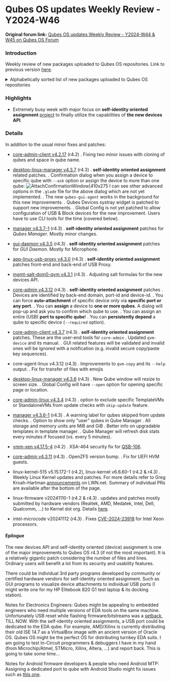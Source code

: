 # Qubes OS updates Weekly Review - Y2024-W46

**Original forum link:** [Qubes OS updates Weekly Review - Y2024-W44 & W45 on Qubes OS Forum](https://forum.qubes-os.org/t/qubes-os-updates-weekly-review-y2024-w46/30247)

### Introduction

Weekly review of new packages uploaded to Qubes OS repositories. Link to previous version [here](https://forum.qubes-os.org/t/qubes-os-updates-weekly-review-y2024-w44-w45/30111).

<details>
<summary>Alphabetically sorted list of new packages uploaded to Qubes OS repositories</summary>

```
amd-gpu-firmware-20241110-1.fc37.noarch.rpm
amd-gpu-firmware-20241110-1.fc41.noarch.rpm
amd-ucode-firmware-20241110-1.fc37.noarch.rpm
amd-ucode-firmware-20241110-1.fc41.noarch.rpm
atheros-firmware-20241110-1.fc37.noarch.rpm
atheros-firmware-20241110-1.fc41.noarch.rpm
brcmfmac-firmware-20241110-1.fc37.noarch.rpm
brcmfmac-firmware-20241110-1.fc41.noarch.rpm
cirrus-audio-firmware-20241110-1.fc37.noarch.rpm
cirrus-audio-firmware-20241110-1.fc41.noarch.rpm
dvb-firmware-20241110-1.fc37.noarch.rpm
dvb-firmware-20241110-1.fc41.noarch.rpm
initial-setup-0.3.101-8.fc41.x86_64.rpm
initial-setup-gui-0.3.101-8.fc41.x86_64.rpm
initial-setup-gui-wayland-generic-0.3.101-8.fc41.x86_64.rpm
intel-audio-firmware-20241110-1.fc37.noarch.rpm
intel-audio-firmware-20241110-1.fc41.noarch.rpm
intel-gpu-firmware-20241110-1.fc37.noarch.rpm
intel-gpu-firmware-20241110-1.fc41.noarch.rpm
intel-vsc-firmware-20241110-1.fc37.noarch.rpm
intel-vsc-firmware-20241110-1.fc41.noarch.rpm
iwlegacy-firmware-20241110-1.fc37.noarch.rpm
iwlegacy-firmware-20241110-1.fc41.noarch.rpm
iwlwifi-dvm-firmware-20241110-1.fc37.noarch.rpm
iwlwifi-dvm-firmware-20241110-1.fc41.noarch.rpm
iwlwifi-mvm-firmware-20241110-1.fc37.noarch.rpm
iwlwifi-mvm-firmware-20241110-1.fc41.noarch.rpm
kernel-515-5.15.172-1.qubes.fc37.x86_64.rpm
kernel-515-devel-5.15.172-1.qubes.fc37.x86_64.rpm
kernel-515-modules-5.15.172-1.qubes.fc37.x86_64.rpm
kernel-515-qubes-vm-5.15.172-1.qubes.fc37.x86_64.rpm
kernel-6.6.60-1.qubes.fc37.x86_64.rpm
kernel-6.6.60-1.qubes.fc41.x86_64.rpm
kernel-devel-6.6.60-1.qubes.fc37.x86_64.rpm
kernel-devel-6.6.60-1.qubes.fc41.x86_64.rpm
kernel-modules-6.6.60-1.qubes.fc37.x86_64.rpm
kernel-modules-6.6.60-1.qubes.fc41.x86_64.rpm
kernel-qubes-vm-6.6.60-1.qubes.fc37.x86_64.rpm
kernel-qubes-vm-6.6.60-1.qubes.fc41.x86_64.rpm
libertas-firmware-20241110-1.fc37.noarch.rpm
libertas-firmware-20241110-1.fc41.noarch.rpm
linux-firmware-20241110-1.fc37.noarch.rpm
linux-firmware-20241110-1.fc41.noarch.rpm
linux-firmware-whence-20241110-1.fc37.noarch.rpm
linux-firmware-whence-20241110-1.fc41.noarch.rpm
liquidio-firmware-20241110-1.fc37.noarch.rpm
liquidio-firmware-20241110-1.fc41.noarch.rpm
microcode_ctl-2.1.20241112-58.qubes1.fc37.x86_64.rpm
microcode_ctl-2.1.20241112-58.qubes1.fc41.x86_64.rpm
mlxsw_spectrum-firmware-20241110-1.fc37.noarch.rpm
mlxsw_spectrum-firmware-20241110-1.fc41.noarch.rpm
mrvlprestera-firmware-20241110-1.fc37.noarch.rpm
mrvlprestera-firmware-20241110-1.fc41.noarch.rpm
mt7xxx-firmware-20241110-1.fc37.noarch.rpm
mt7xxx-firmware-20241110-1.fc41.noarch.rpm
netronome-firmware-20241110-1.fc37.noarch.rpm
netronome-firmware-20241110-1.fc41.noarch.rpm
nvidia-gpu-firmware-20241110-1.fc37.noarch.rpm
nvidia-gpu-firmware-20241110-1.fc41.noarch.rpm
nxpwireless-firmware-20241110-1.fc37.noarch.rpm
nxpwireless-firmware-20241110-1.fc41.noarch.rpm
python3-dnf-plugins-qubes-hooks-4.3.12-1.fc39.noarch.rpm
python3-dnf-plugins-qubes-hooks-4.3.12-1.fc40.noarch.rpm
python3-qubesadmin_4.2.17-1+deb12u1_amd64.deb
python3-qubesadmin_4.2.17-1+deb13u1_amd64.deb
python3-qubesadmin-4.2.17-1.fc37.noarch.rpm
python3-qubesadmin-4.2.17-1.fc39.noarch.rpm
python3-qubesadmin-4.2.17-1.fc40.noarch.rpm
python3-qubesadmin-4.2.17-1.fc41.noarch.rpm
python3-qubesadmin_4.3.7-1+deb12u1_amd64.deb
python3-qubesadmin_4.3.7-1+deb13u1_amd64.deb
python3-qubesadmin-4.3.7-1.fc39.noarch.rpm
python3-qubesadmin-4.3.7-1.fc40.noarch.rpm
python3-qubesadmin-4.3.7-1.fc41.noarch.rpm
python3-qubesadmin_4.3.7-1+jammy1_amd64.deb
python3-qui_4.3.6-1+deb12u1_amd64.deb
python3-qui_4.3.6-1+deb13u1_amd64.deb
python3-qui_4.3.6-1+jammy1_amd64.deb
python3-qui_4.3.7-1+deb12u1_amd64.deb
python3-qui_4.3.7-1+deb13u1_amd64.deb
python3-qui_4.3.7-1+jammy1_amd64.deb
python3-xen-4.17.5-4.fc37.x86_64.rpm
qcom-firmware-20241110-1.fc37.noarch.rpm
qcom-firmware-20241110-1.fc41.noarch.rpm
qed-firmware-20241110-1.fc37.noarch.rpm
qed-firmware-20241110-1.fc41.noarch.rpm
qubes-app-shutdown-idle-1.0.11-1.fc39.noarch.rpm
qubes-app-shutdown-idle-1.0.11-1.fc40.noarch.rpm
qubes-app-shutdown-idle-1.0.11-1.fc41.noarch.rpm
qubes-audio-daemon_4.3.5-1+deb12u1_amd64.deb
qubes-audio-daemon_4.3.5-1+deb13u1_amd64.deb
qubes-audio-daemon-4.3.5-1.fc39.x86_64.rpm
qubes-audio-daemon-4.3.5-1.fc40.x86_64.rpm
qubes-audio-daemon-4.3.5-1.fc41.x86_64.rpm
qubes-audio-daemon_4.3.5-1+jammy1_amd64.deb
qubes-audio-daemon-dbgsym_4.3.5-1+deb12u1_amd64.deb
qubes-audio-daemon-dbgsym_4.3.5-1+deb13u1_amd64.deb
qubes-audio-dom0-4.3.5-1.fc39.x86_64.rpm
qubes-audio-dom0-4.3.5-1.fc40.x86_64.rpm
qubes-audio-dom0-4.3.5-1.fc41.x86_64.rpm
qubes-core-admin-client_4.2.17-1+deb12u1_amd64.deb
qubes-core-admin-client_4.2.17-1+deb13u1_amd64.deb
qubes-core-admin-client-4.2.17-1.fc37.noarch.rpm
qubes-core-admin-client-4.2.17-1.fc39.noarch.rpm
qubes-core-admin-client-4.2.17-1.fc40.noarch.rpm
qubes-core-admin-client-4.2.17-1.fc41.noarch.rpm
qubes-core-admin-client_4.3.7-1+deb12u1_amd64.deb
qubes-core-admin-client_4.3.7-1+deb13u1_amd64.deb
qubes-core-admin-client-4.3.7-1.fc39.noarch.rpm
qubes-core-admin-client-4.3.7-1.fc40.noarch.rpm
qubes-core-admin-client-4.3.7-1.fc41.noarch.rpm
qubes-core-admin-client_4.3.7-1+jammy1_amd64.deb
qubes-core-agent_4.3.12-1+deb12u1_amd64.deb
qubes-core-agent_4.3.12-1+deb13u1_amd64.deb
qubes-core-agent-4.3.12-1.fc39.x86_64.rpm
qubes-core-agent-4.3.12-1.fc40.x86_64.rpm
qubes-core-agent-4.3.12-1.fc41.x86_64.rpm
qubes-core-agent_4.3.12-1+jammy1_amd64.deb
qubes-core-agent-caja_4.3.12-1+deb12u1_amd64.deb
qubes-core-agent-caja_4.3.12-1+deb13u1_amd64.deb
qubes-core-agent-caja-4.3.12-1.fc39.x86_64.rpm
qubes-core-agent-caja-4.3.12-1.fc40.x86_64.rpm
qubes-core-agent-caja-4.3.12-1.fc41.x86_64.rpm
qubes-core-agent-caja_4.3.12-1+jammy1_amd64.deb
qubes-core-agent-dbgsym_4.3.12-1+deb12u1_amd64.deb
qubes-core-agent-dbgsym_4.3.12-1+deb13u1_amd64.deb
qubes-core-agent-dom0-updates_4.3.12-1+deb12u1_amd64.deb
qubes-core-agent-dom0-updates_4.3.12-1+deb13u1_amd64.deb
qubes-core-agent-dom0-updates-4.3.12-1.fc39.noarch.rpm
qubes-core-agent-dom0-updates-4.3.12-1.fc40.noarch.rpm
qubes-core-agent-dom0-updates-4.3.12-1.fc41.noarch.rpm
qubes-core-agent-dom0-updates_4.3.12-1+jammy1_amd64.deb
qubes-core-agent-nautilus_4.3.12-1+deb12u1_amd64.deb
qubes-core-agent-nautilus_4.3.12-1+deb13u1_amd64.deb
qubes-core-agent-nautilus-4.3.12-1.fc39.x86_64.rpm
qubes-core-agent-nautilus-4.3.12-1.fc40.x86_64.rpm
qubes-core-agent-nautilus-4.3.12-1.fc41.x86_64.rpm
qubes-core-agent-nautilus_4.3.12-1+jammy1_amd64.deb
qubes-core-agent-networking_4.3.12-1+deb12u1_amd64.deb
qubes-core-agent-networking_4.3.12-1+deb13u1_amd64.deb
qubes-core-agent-networking-4.3.12-1.fc39.noarch.rpm
qubes-core-agent-networking-4.3.12-1.fc40.noarch.rpm
qubes-core-agent-networking-4.3.12-1.fc41.noarch.rpm
qubes-core-agent-networking_4.3.12-1+jammy1_amd64.deb
qubes-core-agent-network-manager_4.3.12-1+deb12u1_amd64.deb
qubes-core-agent-network-manager_4.3.12-1+deb13u1_amd64.deb
qubes-core-agent-network-manager-4.3.12-1.fc39.noarch.rpm
qubes-core-agent-network-manager-4.3.12-1.fc40.noarch.rpm
qubes-core-agent-network-manager-4.3.12-1.fc41.noarch.rpm
qubes-core-agent-network-manager_4.3.12-1+jammy1_amd64.deb
qubes-core-agent-passwordless-root_4.3.12-1+deb12u1_amd64.deb
qubes-core-agent-passwordless-root_4.3.12-1+deb13u1_amd64.deb
qubes-core-agent-passwordless-root-4.3.12-1.fc39.noarch.rpm
qubes-core-agent-passwordless-root-4.3.12-1.fc40.noarch.rpm
qubes-core-agent-passwordless-root-4.3.12-1.fc41.noarch.rpm
qubes-core-agent-passwordless-root_4.3.12-1+jammy1_amd64.deb
qubes-core-agent-selinux-4.3.12-1.fc39.noarch.rpm
qubes-core-agent-selinux-4.3.12-1.fc40.noarch.rpm
qubes-core-agent-selinux-4.3.12-1.fc41.noarch.rpm
qubes-core-agent-systemd-4.3.12-1.fc39.x86_64.rpm
qubes-core-agent-systemd-4.3.12-1.fc40.x86_64.rpm
qubes-core-agent-systemd-4.3.12-1.fc41.x86_64.rpm
qubes-core-agent-thunar_4.3.12-1+deb12u1_amd64.deb
qubes-core-agent-thunar_4.3.12-1+deb13u1_amd64.deb
qubes-core-agent-thunar-4.3.12-1.fc39.x86_64.rpm
qubes-core-agent-thunar-4.3.12-1.fc40.x86_64.rpm
qubes-core-agent-thunar-4.3.12-1.fc41.x86_64.rpm
qubes-core-agent-thunar_4.3.12-1+jammy1_amd64.deb
qubes-core-dom0-4.3.11-1.fc41.noarch.rpm
qubes-core-dom0-4.3.12-1.fc41.noarch.rpm
qubes-core-dom0-linux-4.3.4-1.fc41.x86_64.rpm
qubes-core-dom0-linux-kernel-install-4.3.4-1.fc41.x86_64.rpm
qubes-core-dom0-vaio-fixes-4.3.4-1.fc41.x86_64.rpm
qubes-desktop-linux-manager_4.3.6-1+deb12u1_amd64.deb
qubes-desktop-linux-manager_4.3.6-1+deb13u1_amd64.deb
qubes-desktop-linux-manager-4.3.6-1.fc39.noarch.rpm
qubes-desktop-linux-manager-4.3.6-1.fc40.noarch.rpm
qubes-desktop-linux-manager-4.3.6-1.fc41.noarch.rpm
qubes-desktop-linux-manager_4.3.6-1+jammy1_amd64.deb
qubes-desktop-linux-manager_4.3.7-1+deb12u1_amd64.deb
qubes-desktop-linux-manager_4.3.7-1+deb13u1_amd64.deb
qubes-desktop-linux-manager-4.3.7-1.fc39.noarch.rpm
qubes-desktop-linux-manager-4.3.7-1.fc40.noarch.rpm
qubes-desktop-linux-manager-4.3.7-1.fc41.noarch.rpm
qubes-desktop-linux-manager_4.3.7-1+jammy1_amd64.deb
qubes-gui-daemon_4.3.5-1+deb12u1_amd64.deb
qubes-gui-daemon_4.3.5-1+deb13u1_amd64.deb
qubes-gui-daemon-4.3.5-1.fc39.x86_64.rpm
qubes-gui-daemon-4.3.5-1.fc40.x86_64.rpm
qubes-gui-daemon-4.3.5-1.fc41.x86_64.rpm
qubes-gui-daemon_4.3.5-1+jammy1_amd64.deb
qubes-gui-daemon-dbgsym_4.3.5-1+deb12u1_amd64.deb
qubes-gui-daemon-dbgsym_4.3.5-1+deb13u1_amd64.deb
qubes-gui-daemon-pulseaudio_4.3.5-1+deb12u1_amd64.deb
qubes-gui-daemon-pulseaudio_4.3.5-1+deb13u1_amd64.deb
qubes-gui-daemon-pulseaudio_4.3.5-1+jammy1_amd64.deb
qubes-gui-daemon-selinux-4.3.5-1.fc39.x86_64.rpm
qubes-gui-daemon-selinux-4.3.5-1.fc40.x86_64.rpm
qubes-gui-daemon-selinux-4.3.5-1.fc41.x86_64.rpm
qubes-gui-dom0-4.3.5-1.fc39.x86_64.rpm
qubes-gui-dom0-4.3.5-1.fc40.x86_64.rpm
qubes-gui-dom0-4.3.5-1.fc41.x86_64.rpm
qubes-input-proxy-1.0.39-1-x86_64.pkg.tar.zst
qubes-manager_4.3.6-1+deb12u1_amd64.deb
qubes-manager_4.3.6-1+deb13u1_amd64.deb
qubes-manager-4.3.6-1.fc39.noarch.rpm
qubes-manager-4.3.6-1.fc40.noarch.rpm
qubes-manager-4.3.6-1.fc41.noarch.rpm
qubes-manager_4.3.7-1+deb12u1_amd64.deb
qubes-manager_4.3.7-1+deb13u1_amd64.deb
qubes-manager-4.3.7-1.fc39.noarch.rpm
qubes-manager-4.3.7-1.fc40.noarch.rpm
qubes-manager-4.3.7-1.fc41.noarch.rpm
qubes-mgmt-salt-dom0-qvm-4.3.1-1.fc41.noarch.rpm
qubes-mgmt-salt-dom0-update-4.2.1-1.fc37.noarch.rpm
qubes-mgmt-salt-dom0-update-4.3.2-1.fc41.noarch.rpm
qubes-usb-proxy-1.3.3-1.fc39.noarch.rpm
qubes-usb-proxy-1.3.3-1.fc40.noarch.rpm
qubes-usb-proxy-1.3.3-1.fc41.noarch.rpm
qubes-usb-proxy-1.3.3-1-x86_64.pkg.tar.zst
qubes-usb-proxy_1.3.3+deb12u1_amd64.deb
qubes-usb-proxy_1.3.3+deb13u1_amd64.deb
qubes-usb-proxy_1.3.3+jammy1_amd64.deb
qubes-usb-proxy-4.3.0-1.fc39.noarch.rpm
qubes-usb-proxy-4.3.0-1.fc40.noarch.rpm
qubes-usb-proxy-4.3.0-1.fc41.noarch.rpm
qubes-usb-proxy-4.3.0-1-x86_64.pkg.tar.zst
qubes-usb-proxy_4.3.0+deb12u1_amd64.deb
qubes-usb-proxy_4.3.0+deb13u1_amd64.deb
qubes-usb-proxy_4.3.0+jammy1_amd64.deb
qubes-usb-proxy-dom0-1.3.3-1.fc37.noarch.rpm
qubes-usb-proxy-dom0-4.3.0-1.fc41.noarch.rpm
qubes-vm-core-4.3.12-1-x86_64.pkg.tar.zst
qubes-vm-keyring-4.3.12-1-x86_64.pkg.tar.zst
qubes-vm-networking-4.3.12-1-x86_64.pkg.tar.zst
qubes-vm-passwordless-root-4.3.12-1-x86_64.pkg.tar.zst
qubes-vm-xen-4.17.5-4-x86_64.pkg.tar.zst
realtek-firmware-20241110-1.fc37.noarch.rpm
realtek-firmware-20241110-1.fc41.noarch.rpm
tiwilink-firmware-20241110-1.fc37.noarch.rpm
tiwilink-firmware-20241110-1.fc41.noarch.rpm
xen-4.17.5-4.fc37.x86_64.rpm
xen-devel-4.17.5-4.fc37.x86_64.rpm
xen-doc-4.17.5-4.fc37.noarch.rpm
xen-hypervisor-4.17.5-4.fc37.x86_64.rpm
xen-libs-4.17.5-4.fc37.x86_64.rpm
xen-licenses-4.17.5-4.fc37.x86_64.rpm
xen-runtime-4.17.5-4.fc37.x86_64.rpm
```
</details>



### Highlights
- Extremely busy week with major focus on **self-identity oriented assignment** [project](https://github.com/QubesOS/qubes-issues/issues/9325) to finally utilize the capabilities of **the new devices API**.

### Details
In addition to the usual minor fixes and patches:

- [core-admin-client v4.2.17](https://github.com/QubesOS/qubes-core-admin-client/compare/v4.2.16...v4.2.17) (r4.2)
. Fixing two minor issues with cloning of qubes and space in qube name.

- [desktop-linux-manager v4.3.7](https://github.com/QubesOS/qubes-desktop-linux-manager/compare/v4.3.6...v4.3.7) (r4.3)
. **self-identity oriented assignment** related patches.
. Confirmation dialog when you assign a device to specific qube with `--ask` option or assign the device to more than one qube:
![AttachConfirmationWindow|410x275](upload://gPsjiyTCIld33WSAN5GF240c24N.png)
I can  see other advanced options in the `.glade` file for the above dialog which are not yet implemented.
. The new `qubes-gui-agent` works in the background for this new improvements.
. Qubes Devices systray widget is patched to support new improvements.
. Global Config is not yet patched to allow configuration of USB & Block devices for the new improvement.  Users have to use CLI tools for the time (covered below).

- [manager v4.3.7-1](https://github.com/QubesOS/qubes-manager/compare/v4.3.6-1...v4.3.7-1) (r4.3)
. __self-identity oriented assignment__ patches for _Qubes Manager_. Mostly minor changes.

- [gui-daemon v4.3.5](https://github.com/QubesOS/qubes-gui-daemon/compare/v4.3.4...v4.3.5) (r4.3)
. __self-identity oriented assignment__ patches for _GUI Daemon_. Mostly for Microphone.

- [app-linux-usb-proxy v4.3.0](https://github.com/QubesOS/qubes-app-linux-usb-proxy/compare/v1.3.2...v4.3.0) (r4.3)
. __self-identity oriented assignment__ patches front-end and back-end of USB Proxy.

- [mgmt-salt-dom0-qvm v4.3.1](https://github.com/QubesOS/qubes-mgmt-salt-dom0-qvm/compare/v4.3.0...v4.3.1) (r4.3)
. Adjusting salt formulas for the new devices API.

- [core-admin v4.3.12](https://github.com/QubesOS/qubes-core-admin/compare/v4.3.11...v4.3.12) (r4.3)
. **self-identity oriented assignment** patches
. Devices are identified by back-end domain, port-id and device-id.
. You can force **auto-attachment** of specific device only via **specific port or any port**.
. You can **assign** a device to **one or more qubes**. A dialog will pop-up and ask you to confirm which qube to use.
. You can assign an entire (USB) **port to specific qube**!
. You can **persistently depend** a qube to specific device (`--required` option).

- [core-admin-client v4.3.7](https://github.com/QubesOS/qubes-core-admin-client/compare/v4.3.6...v4.3.7) (r4.3)
. **self-identity oriented assignment** patches. These are the user-end tools for `core-admin`
. Updated `qvm-device` and its manual.
. GUI related features will be validated and invalid ones will be ignored with a notification (e.g. invalid secure copy/paste key sequences).

- core-agent-linux v4.3.12 (r4.3)
. Improvements to `qvm-copy` and its `--help` output.
. Fix for transfer of files with emojis

- [desktop-linux-manager v4.3.6](https://github.com/QubesOS/qubes-desktop-linux-manager/compare/v4.3.5...v4.3.6) (r4.3)
. New Qube window will resize to screen size.
. Global Config will have `--open` option for opening specific page or location.

- [core-admin-linux v4.3.4](https://github.com/QubesOS/qubes-core-admin-linux/compare/v4.3.3...v4.3.4) (r4.3)
. option to exclude specific TemplateVMs or StandaloneVMs from update checks with `skip-update` feature.

- [manager v4.3.6-1](https://github.com/QubesOS/qubes-manager/compare/v4.3.5-1...v4.3.6-1) (r4.3)
. A warning label for qubes skipped from update checks.
. Option to show only "user" qubes in Qube Manager
. All storage and memory units are MiB and GiB
. Better info on upgradable templates in template manager.
. Qube Manager will refresh disk stats every minutes if focused (vs. every 5 minutes).

- [vmm-xen v4.17.5-4](https://github.com/QubesOS/qubes-vmm-xen/compare/v4.17.5-3...v4.17.5-4) (r4.2)
. XSA-464 security fix for [QSB-106](https://forum.qubes-os.org/t/qsb-106-information-disclosure-through-uninitialized-memory-in-libxl/30136).

- [core-admin v4.3.11](https://github.com/QubesOS/qubes-core-admin/compare/v4.3.10...v4.3.11) (r4.3)
. OpenZFS version bump.
. Fix for UEFI HVM guests.

- linux-kernel-515 v5.15.172-1 (r4.2), linux-kernel v6.6.60-1 (r4.2 & r4.3)
. Weekly Linux Kernel updates and patches. For more details refer to Greg Kroah-Hartman [announcements](https://lwn.net/Articles/997527/) on LWN.net. Summary of individual PRs are available after the bottom of the page.

- linux-firmware v20241110-1 (r4.2 & r4.3)
. updates and patches mostly submitted by hardware vendors (Realtek, AMD, Medatek, Intel, Dell, Qualcomm, ...) to Kernel dot org. Details [here](https://packages.fedoraproject.org/pkgs/linux-firmware/linux-firmware/fedora-rawhide.html#changelog).

- intel-microcode v20241112 (r4.3)
. Fixes [CVE-2024-23918](https://www.intel.com/content/www/us/en/security-center/advisory/intel-sa-01079.html) for Intel Xeon processors.

#### Epilogue
The new devices API and self-identity oriented (device) assignment is one of the major improvements to Qubes OS r4.3 (if not the most important). It is a relatively gigantic patch considering the number of files and lines. Ordinary users will benefit a lot from its security and usability features. 

There could be individual 3rd party programs developed by community or certified hardware vendors for self-identity oriented assignment. Such as GUI programs to visualize device attachments to individual USB ports (I might write one for my HP Elitebook 820 G1 test laptop & its docking station).

Notes for Electronics Engineers: Qubes might be appealing to embedded engineers who need multiple versions of EDA tools on the same machine. Unfortunately USB reset while flashing firmware/bitstreams was a [setback](https://github.com/QubesOS/qubes-issues/issues/7972), TILL NOW. With the self-identity oriented assignments, a USB port could be dedicated to the EDA qube. For example, AMD/Xilinx is currently distributing their old ISE 14.7 as a VirtualBox image with an ancient version of Oracle OS. Qubes OS might be the perfect OS for distributing turnkey EDA suits. I am going to test In-Circuit programmers & debuggers I have in my hand (from Microchip/Atmel, STMicro, Xilinx, Altera, ...) and report back. This is going to take some time...

Notes for Android firmware developers & people who need Android MTP: Assigning a dedicated port to qube with Android Studio might fix issues such as [this one](https://github.com/QubesOS/qubes-issues/issues/6330).
